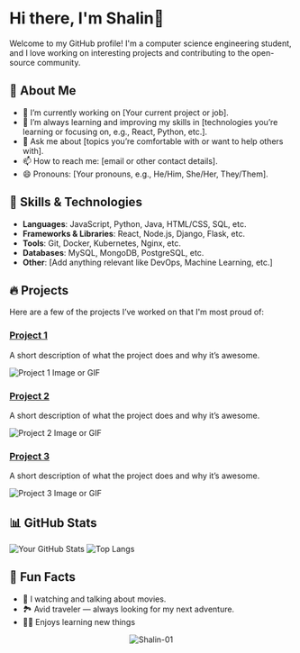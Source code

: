 # Hi there, I'm Shalin👋
Welcome to my GitHub profile! I'm a computer science engineering student, and I love working on interesting projects and contributing to the open-source community.

## 🚀 About Me
- 🔭 I’m currently working on [Your current project or job].
- 🌱 I’m always learning and improving my skills in [technologies you’re learning or focusing on, e.g., React, Python, etc.].
- 💬 Ask me about [topics you’re comfortable with or want to help others with].
- 📫 How to reach me: [email or other contact details].
- 😄 Pronouns: [Your pronouns, e.g., He/Him, She/Her, They/Them].

## 💼 Skills & Technologies
- **Languages**: JavaScript, Python, Java, HTML/CSS, SQL, etc.
- **Frameworks & Libraries**: React, Node.js, Django, Flask, etc.
- **Tools**: Git, Docker, Kubernetes, Nginx, etc.
- **Databases**: MySQL, MongoDB, PostgreSQL, etc.
- **Other**: [Add anything relevant like DevOps, Machine Learning, etc.]

## 🔥 Projects

Here are a few of the projects I’ve worked on that I'm most proud of:

### [Project 1](link-to-project)
A short description of what the project does and why it’s awesome.

![Project 1 Image or GIF](link-to-image-or-gif)

### [Project 2](link-to-project)
A short description of what the project does and why it’s awesome.

![Project 2 Image or GIF](link-to-image-or-gif)

### [Project 3](link-to-project)
A short description of what the project does and why it’s awesome.

![Project 3 Image or GIF](link-to-image-or-gif)

## 📊 GitHub Stats
![Your GitHub Stats](https://github-readme-stats.vercel.app/api?username=shalin-01&show_icons=true&hide_title=true&count_private=true&hide=prs)
![Top Langs](https://github-readme-stats.vercel.app/api/top-langs/?username=shalin-01&layout=compact&langs_count=10)


## 📜 Fun Facts
- 🎥 I watching and talking about movies.
- 🏞️ Avid traveler — always looking for my next adventure.
- 👩‍💻 Enjoys learning new things


<p align="center"> <img src="https://komarev.com/ghpvc/?username=Shalin-01&label=Profile%20views&color=0e75b6&style=flat" alt="Shalin-01" /> </p>
